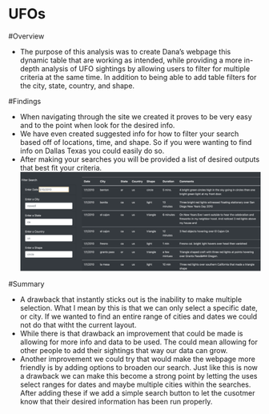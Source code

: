 # UFOs

#Overview 
* The purpose of this analysis was to create Dana’s webpage this dynamic table that are working as intended, while providing a more in-depth analysis of UFO sightings by allowing users to filter for multiple criteria at the same time. In addition to being able to add table filters for the city, state, country, and shape.

#Findings
* When navigating through the site we created it proves to be very easy and to the point when look for the desired info.
* We have even created suggested info for how to filter your search based off of locations, time, and shape.  So if you were wanting to find info on Dallas Texas you could easily do so.
* After making your searches you will be provided a list of desired outputs that best fit your criteria.
![github](image.PNG)

#Summary
* A drawback that instantly sticks out is the inability to make multiple selection.  What I mean by this is that we can only select a specific date, or city.  If we wanted to find an entire range of cities and dates we could not do that witht the current layout.
* While there is that drawback an improvement that could be made is allowing for more info and data to be used.  The could mean allowing for other people to add their sightings that way our data can grow.
* Another improvement we could try that would make the webpage more friendly is by adding options to broaden our search.  Just like this is now a drawback we can make this become a strong point by letting the uses select ranges for dates and maybe multiple cities within the searches.  After adding these if we add a simple search button to let the cusotmer know that their desired information has been run properly.
